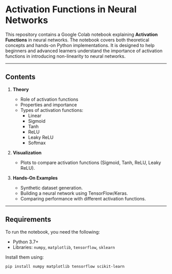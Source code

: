 # Activation Functions in Neural Networks

This repository contains a Google Colab notebook explaining **Activation Functions** in neural networks. The notebook covers both theoretical concepts and hands-on Python implementations. It is designed to help beginners and advanced learners understand the importance of activation functions in introducing non-linearity to neural networks.

---

## **Contents**
1. **Theory**
   - Role of activation functions
   - Properties and importance
   - Types of activation functions:
     - Linear
     - Sigmoid
     - Tanh
     - ReLU
     - Leaky ReLU
     - Softmax

2. **Visualization**
   - Plots to compare activation functions (Sigmoid, Tanh, ReLU, Leaky ReLU).

3. **Hands-On Examples**
   - Synthetic dataset generation.
   - Building a neural network using TensorFlow/Keras.
   - Comparing performance with different activation functions.

---

## **Requirements**
To run the notebook, you need the following:
- Python 3.7+
- Libraries: `numpy`, `matplotlib`, `tensorflow`, `sklearn`

Install them using:
```bash
pip install numpy matplotlib tensorflow scikit-learn
